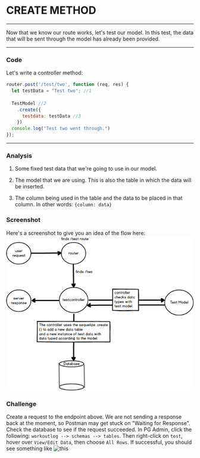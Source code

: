 # CREATE METHOD
---

Now that we know our route works, let's test our model. In this test, the data that will be sent through the model has already been provided.
<hr>



### Code
Let's write a controller method:
```js
router.post('/test/two', function (req, res) {
  let testData = "Test two"; //1

  TestModel //2
    .create({
      testdata: testData //3
    })
  console.log("Test two went through.")
});
```

<hr >

### Analysis

1. Some fixed test data that we're going to use in our model.

2. The model that we are using. This is also the table in which the data will be inserted.
3. The column being used in the table and the data to be placed in that column. In other words: `{column: data}`

### Screenshot
Here's a screenshot to give you an idea of the flow here:
![screenshot](assets/02-post-test.png)

### Challenge
Create a request to the endpoint above. We are not sending a response back at the moment, so Postman may get stuck on "Waiting for Response". Check the database to see if the request succeeded. In PG Admin, click the following: `workoutlog --> schemas --> tables`. Then right-click on `test`, hover over `View/Edit Data`, then choose `All Rows`. If successful, you should see something like
![this](../assets/02-testdatapg.PNG)
